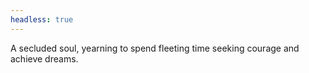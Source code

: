 ```yaml
---
headless: true
---
```

A secluded soul, yearning to spend fleeting time seeking courage and achieve dreams.